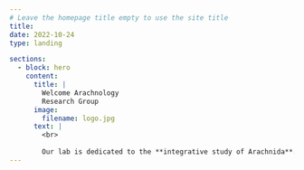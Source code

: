 ```yaml
---
# Leave the homepage title empty to use the site title
title:
date: 2022-10-24
type: landing

sections:
  - block: hero
    content:
      title: |
        Welcome Arachnology
        Research Group
      image:
        filename: logo.jpg
      text: |
        <br>
        
        Our lab is dedicated to the **integrative study of Arachnida**. We combine approaches from morphological taxonomy, molecular phylogenetics, trait evolution, and comparative genomics to unravel the diversity, evolutionary history, and adaptive innovations of arachnids.
---
```

